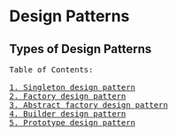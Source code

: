 # Design Patterns

## <b>Types of Design Patterns</b>

<pre>Table of Contents:

<a href="https://github.com/SANJEETNITK/design-patterns/tree/main/src/creational_design_patterns/singleton" title="Singleton design pattern">1. Singleton design pattern</a>
<a href="https://github.com/SANJEETNITK/design-patterns/tree/main/src/creational_design_patterns/factory" title="Factory design pattern">2. Factory design pattern</a>
<a href="https://github.com/SANJEETNITK/design-patterns/tree/main/src/creational_design_patterns/abstract_factory" title="Abstract factory design pattern">3. Abstract factory design pattern</a>
<a href="https://github.com/SANJEETNITK/design-patterns/tree/main/src/creational_design_patterns/builder" title="Builder design pattern">4. Builder design pattern</a>
<a href="https://github.com/SANJEETNITK/design-patterns/tree/main/src/creational_design_patterns/prototype" title="Prototype design pattern">5. Prototype design pattern</a>
</pre>